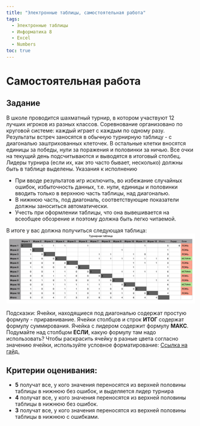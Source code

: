 ```yaml
---
title: "Электронные таблицы, самостоятельная работа"
tags:
  - Электронные таблицы
  - Информатика 8
  - Excel
  - Numbers
toc: true
---
```

# Самостоятельная работа
## Задание
В школе проводится шахматный турнир, в котором участвуют 12 лучших игроков из разных классов. Соревнование организовано по круговой системе: каждый играет с каждым по одному разу. Результаты встреч заносятся в обычную турнирную таблицу - с диагональю заштрихованных клеточек. В остальные клетки вносятся единицы за победы, нули за поражения и половинки за ничью. Все очки на текущий день подсчитываются и выводятся в итоговый столбец. Лидеры турнира (если их, как это часто бывает, несколько) должны быть в таблице выделены.
Указания к исполнению
- При вводе результатов игр исключить, во избежание случайных ошибок, избыточность данных, т.е. нули, единицы и половинки вводить только в верхнюю часть таблицы, над диагональю. 
- В нижнюю часть, под диагональ, соответствующие показатели должны заноситься автоматически.
- Учесть при оформлении таблицы, что она вывешивается на всеобщее обозрение и поэтому должна быть легко читаемой.

В итоге у вас должна получиться следующая таблица:
![Итог](/assets/images/tournir-picture.png)

Подсказки:
Ячейки, находящиеся под диагональю содержат простую формулу - приравнивание.
Ячейки столбцов и строк **ИТОГ** содержат формулу суммирования. 
Ячейка с лидером содержит формулу **МАКС**. 
Подумайте над столбцом **ЕСЛИ**, какую формулу там надо использовать?
Чтобы раскрасить ячейку в разные цвета согласно значению ячейки, используйте условное форматирование:
[Ссылка на гайд.](https://support.apple.com/ru-ru/guide/numbers/tan93f5de5c3/mac)


## Критерии оценивания:
- **5** получат все, у кого значения переносятся из верхней половины таблицы в нижнюю без ошибок, и выделяется лидер турнира
- **4** получат все, у кого значения переносятся из верхней половины таблицы в нижнюю без ошибок. 
- **3** получат все, у кого значения переносятся из верхней половины таблицы в нижнюю с ошибками. 


